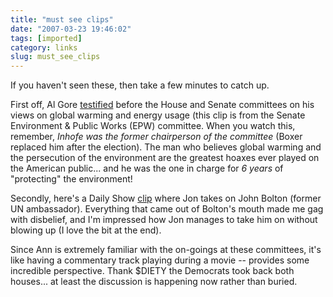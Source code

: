 ```yaml
---
title: "must see clips"
date: "2007-03-23 19:46:02"
tags: [imported]
category: links
slug: must_see_clips
---
```


If you haven't seen these, then take a few minutes to catch up.

First off, Al Gore
<a href="http://onegoodmove.org/1gm/1gmarchive/2007/03/al_gore_testifi.html">testified</a>
before the House and Senate committees on his views on global warming and energy
usage (this clip is from the Senate Environment & Public Works (EPW) committee.
When you watch this, remember, <em>Inhofe was the former chairperson of the
committee</em> (Boxer replaced him after the election). The man who believes
global warming and the persecution of the environment are the greatest hoaxes
ever played on the American public... and he was the one in charge for <em>6
years</em> of "protecting" the environment!

Secondly, here's a Daily Show
<a href="http://www.crooksandliars.com/2007/03/21/jon-stewart-vs-john-bolton/">clip</a>
where Jon takes on John Bolton (former UN ambassador). Everything that came out
of Bolton's mouth made me gag with disbelief, and I'm impressed how Jon manages
to take him on without blowing up (I love the bit at the end).

Since Ann is extremely familiar with the on-goings at these committees, it's
like having a commentary track playing during a movie -- provides some
incredible perspective. Thank $DIETY the Democrats took back both houses... at
least the discussion is happening now rather than buried.
